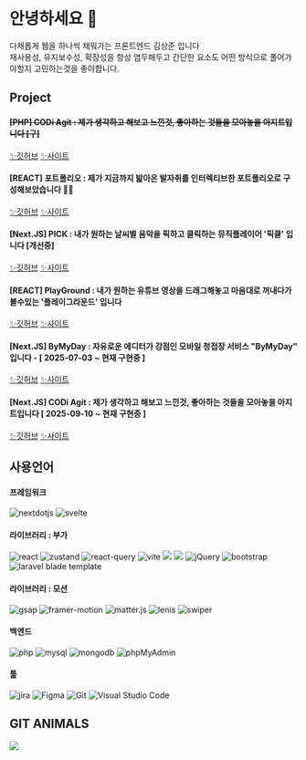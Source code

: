 <!-- ![header](https://capsule-render.vercel.app/api?type=waving&color=000&height=300&section=header&text=CODi&fontSize=90&animation=twinkling&fontColor=fff) -->
<!-- <img src="https://raw.githubusercontent.com/kimsangjunv1/codingclass/main/assets/img/github_image.png"> -->
# 안녕하세요 🌳
다채롭게 웹을 하나씩 채워가는 프론트엔드 김상준 입니다<br/>
재사용성, 유지보수성, 확장성을 항상 염두해두고 간단한 요소도 어떤 방식으로 풀어가야할지 고민하는것을 좋아합니다.


## Project
#### ~~[PHP] CODi Agit : 제가 생각하고 해보고 느낀것, 좋아하는 것들을 모아놓을 아지트입니다 [구]~~
<a href="https://github.com/kimsangjunv1/-PHP-CODi_Agit." target="_blank">✨깃허브</a> <a href="https://codi-agit.com/home/"  target="_blank">✨사이트</a>

#### [REACT] 포트폴리오 : 제가 지금까지 밟아온 발자취를 인터렉티브한 포트폴리오로 구성해보았습니다 🦙✨
<a href="https://github.com/kimsangjunv1/-React-Portfolio" target="_blank">✨깃허브</a> <a href="https://portfoliosj-react.netlify.app/"  target="_blank">✨사이트</a>

#### [Next.JS] PICK : 내가 원하는 날씨별 음악을 픽하고 클릭하는 뮤직플레이어 '픽클' 입니다 [개선중]
<a href="https://github.com/kimsangjunv1/-NextJS-Pickle" target="_blank">✨깃허브</a> <a href="https://pickle-music.netlify.app/home"  target="_blank">✨사이트</a>

#### [REACT] PlayGround : 내가 원하는 유튜브 영상을 드래그해놓고 마음대로 꺼내다가 볼수있는 '플레이그라운드' 입니다
<a href="https://github.com/kimsangjunv1/-React-Playground" target="_blank">✨깃허브</a> <a href="https://react-techtube.netlify.app/"  target="_blank">✨사이트</a>

#### [Next.JS] ByMyDay : 자유로운 에디터가 강점인 모바일 청접장 서비스 "ByMyDay" 입니다 - [ 2025-07-03 ~ 현재 구현중 ]
<a href="/" target="_blank">✨깃허브</a> <a href="/"  target="_blank">✨사이트</a>

#### [Next.JS] CODi Agit : 제가 생각하고 해보고 느낀것, 좋아하는 것들을 모아놓을 아지트입니다 [ 2025-09-10 ~ 현재 구현중 ]
<a href="https://github.com/kimsangjunv1/-NextJS-CODi_Agit-" target="_blank">✨깃허브</a> <a href="https://codi-agit.com/home/"  target="_blank">✨사이트</a>

## 사용언어
#### 프레임워크
<img alt="nextdotjs" src="https://img.shields.io/badge/next.js-000?logo=nextdotjs&logoColor=white"> <img alt="svelte" src="https://img.shields.io/badge/svelte-000?logo=svelte&logoColor=white">


#### 라이브러리 : 부가
<img alt="react" src="https://img.shields.io/badge/react-000?logo=React&logoColor=white"> <img alt="zustand" src="https://img.shields.io/badge/redux-000?logo=zustand&logoColor=white"> <img alt="react-query" src="https://img.shields.io/badge/react-query-000?logo=react-query&logoColor=white"> <img alt="vite" src="https://img.shields.io/badge/vite-000?logo=vite&logoColor=white"> <img src="https://img.shields.io/badge/sass-000?style=flat&logo=sass&logoColor=white" /> <img src="https://img.shields.io/badge/tailwindcss-000?style=flat&logo=tailwindcss&logoColor=white" /> <img alt="jQuery" src="https://img.shields.io/badge/jquery-000?logo=jQuery&logoColor=white"> <img alt="bootstrap" src="https://img.shields.io/badge/bootstrap-000?logo=Bootstrap&logoColor=white"> <img alt="laravel blade template" src="https://img.shields.io/badge/laravelbladetemplate-000?logo=Laravel-Blade-Template&logoColor=white">


#### 라이브러리 : 모션
<img alt="gsap" src="https://img.shields.io/badge/gsap-000?logo=GSAP&logoColor=white"> <img alt="framer-motion" src="https://img.shields.io/badge/Framer Motion-000?logo=Framer Motion&logoColor=white"> <img alt="matter.js" src="https://img.shields.io/badge/matter.js-000?logo=matter.js&logoColor=white"> <img alt="lenis" src="https://img.shields.io/badge/Lenis-000?logo=Lenis&logoColor=white"> <img alt="swiper" src="https://img.shields.io/badge/swiper-000?logo=swiper&logoColor=white">


#### 백엔드
<img alt="php" src="https://img.shields.io/badge/php-000?logo=php&logoColor=white"> <img alt="mysql" src="https://img.shields.io/badge/mysql-000?logo=mysql&logoColor=white"> <img alt="mongodb" src="https://img.shields.io/badge/mongodb-000?logo=mongodb&logoColor=white"> <img alt="phpMyAdmin" src="https://img.shields.io/badge/phpMyAdmin-000?logo=phpMyAdmin&logoColor=white">


#### 툴
<img alt="jira" src="https://img.shields.io/badge/Jira-000?logo=Jira&logoColor=white"> <img alt="Figma" src="https://img.shields.io/badge/Figma-000?logo=Figma&logoColor=white"> <img alt="Git" src="https://img.shields.io/badge/Git-000?logo=Git&logoColor=white"> <img alt="Visual Studio Code" src="https://img.shields.io/badge/Visual Studio Code-000?logo=Visual Studio Code&logoColor=white">

## GIT ANIMALS
<a href="https://github.com/devxb/gitanimals">
  <img src="https://render.gitanimals.org/farms/kimsangjunv1"/>
</a>
